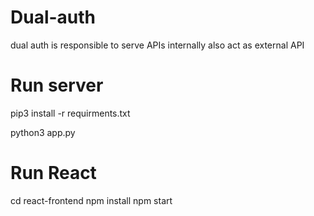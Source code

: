 # Dual-auth
dual auth is responsible to serve APIs internally also act as external API


# Run server

pip3 install -r requirments.txt

python3 app.py


# Run React

cd react-frontend
npm install
npm start
